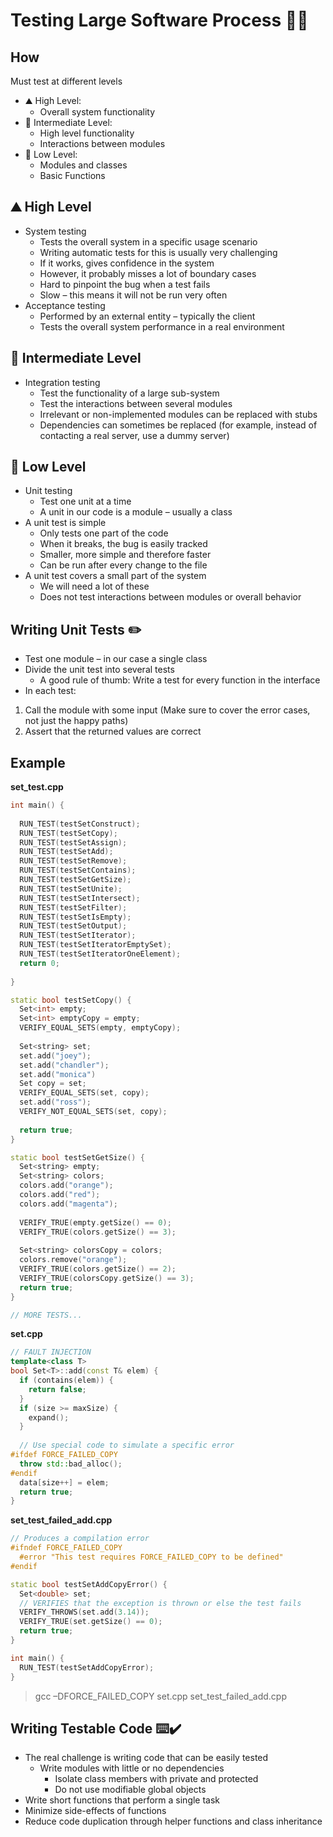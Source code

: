 # Testing Large Software Process :iphone::page_facing_up:

## How

Must test at different levels
- :mountain: High Level:
    - Overall system functionality
- :evergreen_tree: Intermediate Level:
    - High level functionality
    - Interactions between modules
- :rabbit2: Low Level:
    - Modules and classes
    - Basic Functions


## :mountain: High Level
- System testing
    - Tests the overall system in a specific usage scenario
    - Writing automatic tests for this is usually very challenging
    - If it works, gives confidence in the system
    - However, it probably misses a lot of boundary cases
    - Hard to pinpoint the bug when a test fails
    - Slow – this means it will not be run very often
- Acceptance testing
    - Performed by an external entity – typically the client
    - Tests the overall system performance in a real environment

## :evergreen_tree: Intermediate Level
- Integration testing
    - Test the functionality of a large sub-system
    - Test the interactions between several modules
    - Irrelevant or non-implemented modules can be replaced
      with stubs
    - Dependencies can sometimes be replaced (for example, instead of contacting a real server, use a dummy server)

## :rabbit2: Low Level
- Unit testing
    - Test one unit at a time
    - A unit in our code is a module – usually a class
- A unit test is simple
    - Only tests one part of the code
    - When it breaks, the bug is easily tracked
    - Smaller, more simple and therefore faster
    - Can be run after every change to the file
- A unit test covers a small part of the system
    - We will need a lot of these
    - Does not test interactions between modules or overall behavior

## Writing Unit Tests :pencil2:
- Test one module – in our case a single class
- Divide the unit test into several tests
    - A good rule of thumb:
      Write a test for every function in the interface
- In each test:
1. Call the module with some input
   (Make sure to cover the error cases, not just the happy paths)
2. Assert that the returned values are correct

## Example

**set_test.cpp**
```cpp
int main() {
  
  RUN_TEST(testSetConstruct);
  RUN_TEST(testSetCopy);
  RUN_TEST(testSetAssign);
  RUN_TEST(testSetAdd);
  RUN_TEST(testSetRemove);
  RUN_TEST(testSetContains);
  RUN_TEST(testSetGetSize);
  RUN_TEST(testSetUnite);
  RUN_TEST(testSetIntersect);
  RUN_TEST(testSetFilter);
  RUN_TEST(testSetIsEmpty);
  RUN_TEST(testSetOutput);
  RUN_TEST(testSetIterator);
  RUN_TEST(testSetIteratorEmptySet);
  RUN_TEST(testSetIteratorOneElement);
  return 0;
  
}
```
```cpp
static bool testSetCopy() {
  Set<int> empty;
  Set<int> emptyCopy = empty;
  VERIFY_EQUAL_SETS(empty, emptyCopy);
  
  Set<string> set;
  set.add("joey");
  set.add("chandler");
  set.add("monica")
  Set copy = set;
  VERIFY_EQUAL_SETS(set, copy);
  set.add("ross");
  VERIFY_NOT_EQUAL_SETS(set, copy);
  
  return true;
}

static bool testSetGetSize() {
  Set<string> empty;
  Set<string> colors;
  colors.add("orange");
  colors.add("red");
  colors.add("magenta");
  
  VERIFY_TRUE(empty.getSize() == 0);
  VERIFY_TRUE(colors.getSize() == 3);
  
  Set<string> colorsCopy = colors;
  colors.remove("orange");
  VERIFY_TRUE(colors.getSize() == 2);
  VERIFY_TRUE(colorsCopy.getSize() == 3);
  return true;
}

// MORE TESTS...
```

**set.cpp**
```cpp
// FAULT INJECTION
template<class T>
bool Set<T>::add(const T& elem) {
  if (contains(elem)) {
    return false;
  }
  if (size >= maxSize) {
    expand();
  }
  
  // Use special code to simulate a specific error 
#ifdef FORCE_FAILED_COPY
  throw std::bad_alloc();
#endif
  data[size++] = elem;
  return true;
}
```

**set_test_failed_add.cpp**
```cpp
// Produces a compilation error
#ifndef FORCE_FAILED_COPY
  #error "This test requires FORCE_FAILED_COPY to be defined"
#endif

static bool testSetAddCopyError() {
  Set<double> set;
  // VERIFIES that the exception is thrown or else the test fails
  VERIFY_THROWS(set.add(3.14));
  VERIFY_TRUE(set.getSize() == 0);
  return true;
}

int main() {
  RUN_TEST(testSetAddCopyError);
}
```
> gcc –DFORCE_FAILED_COPY set.cpp set_test_failed_add.cpp

## Writing Testable Code :keyboard::heavy_check_mark:

- The real challenge is writing code that can be easily tested
    - Write modules with little or no dependencies
        - Isolate class members with private and protected
        - Do not use modifiable global objects
- Write short functions that perform a single task
- Minimize side-effects of functions
- Reduce code duplication through helper functions and class inheritance
